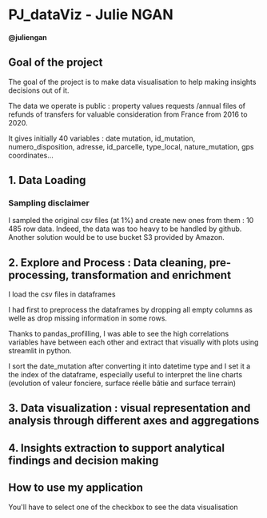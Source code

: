 # PJ_dataViz - Julie NGAN 
#### @juliengan


## Goal of the project
The goal of the project is to make data visualisation to help making insights decisions out of it.

The data we operate is public : property values requests /annual files of refunds of transfers for valuable consideration from France from 2016 to 2020.

It gives initially 40 variables : date mutation, id_mutation, numero_disposition, adresse, id_parcelle, type_local, nature_mutation, gps coordinates...


## 1. Data Loading
### Sampling disclaimer
I sampled the original csv files (at 1%) and create new ones from them : 10 485 row data. Indeed, the data was too heavy to be handled by github. 
Another solution would be to use bucket S3 provided by Amazon.

## 2. Explore and Process : Data cleaning, pre-processing, transformation and enrichment

I load the csv files in dataframes

I had first to preprocess the dataframes by dropping all empty columns as welle as drop missing information in some rows.

Thanks to pandas_profilling, I was able to see the high correlations variables have between each other and extract that visually with plots using streamlit 
in python.

I sort the date_mutation after converting it into datetime type and I set it a the index of the dataframe, especially useful to interpret the line charts (evolution of valeur fonciere, surface réelle bâtie and surface terrain) 

## 3. Data visualization : visual representation and analysis through different axes and aggregations
## 4. Insights extraction to support analytical findings and decision making


## How to use my application

You'll have to select one of the checkbox to see the data visualisation
